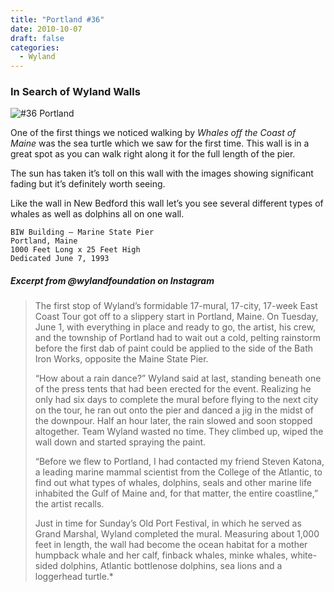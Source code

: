 ```yaml
---
title: "Portland #36"
date: 2010-10-07
draft: false
categories:
  - Wyland
---
```

### In Search of Wyland Walls

![#36 Portland](../images/36-portland.jpg)

One of the first things we noticed walking by _Whales off the Coast of Maine_ was the sea turtle which we saw for the first time. This wall is in a great spot as you can walk right along it for the full length of the pier.

The sun has taken it’s toll on this wall with the images showing significant fading but it’s definitely worth seeing.

Like the wall in New Bedford this wall let’s you see several different types of whales as well as dolphins all on one wall.

```
BIW Building – Marine State Pier
Portland, Maine
1000 Feet Long x 25 Feet High
Dedicated June 7, 1993
```

##### Excerpt from @wylandfoundation on Instagram

>The first stop of Wyland’s formidable 17-mural, 17-city, 17-week East Coast Tour got off to a slippery start in Portland, Maine. On Tuesday, June 1, with everything in place and ready to go, the artist, his crew, and the township of Portland had to wait out a cold, pelting rainstorm before the first dab of paint could be applied to the side of the Bath Iron Works, opposite the Maine State Pier.  
>
>“How about a rain dance?” Wyland said at last, standing beneath one of the press tents that had been erected for the event. Realizing he only had six days to complete the mural before flying to the next city on the tour, he ran out onto the pier and danced a jig in the midst of the downpour. Half an hour later, the rain slowed and soon stopped altogether. Team Wyland wasted no time. They climbed up, wiped the wall down and started spraying the paint.  
>
>“Before we flew to Portland, I had contacted my friend Steven Katona, a leading marine mammal scientist from the College of the Atlantic, to find out what types of whales, dolphins, seals and other marine life inhabited the Gulf of Maine and, for that matter, the entire coastline,” the artist recalls.  
>
>Just in time for Sunday’s Old Port Festival, in which he served as Grand Marshal, Wyland completed the mural. Measuring about 1,000 feet in length, the wall had become the ocean habitat for a mother humpback whale and her calf, finback whales, minke whales, white-sided dolphins, Atlantic bottlenose dolphins, sea lions and a loggerhead turtle.*
